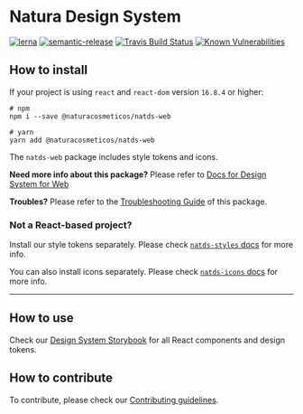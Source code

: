 # Natura Design System

[![lerna](https://img.shields.io/badge/maintained%20with-lerna-cc00ff.svg)](https://lerna.js.org/)
[![semantic-release](https://img.shields.io/badge/%20%20%F0%9F%93%A6%F0%9F%9A%80-semantic--release-e10079.svg)](https://github.com/semantic-release/semantic-release)
[![Travis Build Status](https://travis-ci.org/natura-cosmeticos/natds-js.svg?branch=master)](https://travis-ci.org/natura-cosmeticos/natds-js)
[![Known Vulnerabilities](https://snyk.io/test/github/natura-cosmeticos/natds-js/badge.svg?targetFile=package.json)](https://snyk.io/test/github/natura-cosmeticos/natds-js?targetFile=package.json)

## How to install

If your project is using `react` and `react-dom` version `16.8.4` or higher:

```shell script
# npm
npm i --save @naturacosmeticos/natds-web

# yarn
yarn add @naturacosmeticos/natds-web
```

The `natds-web` package includes style tokens and icons.

**Need more info about this package?** Please refer to [Docs for Design System for Web](./packages/web/README.md)

**Troubles?** Please refer to the [Troubleshooting Guide](https://github.com/natura-cosmeticos/natds-js/tree/master/TROUBLESHOOTING.md) of this package.

### Not a React-based project?

Install our style tokens separately. Please check [`natds-styles` docs](https://github.com/natura-cosmeticos/natds-js/tree/master/packages/styles/README.md) for more info.

You can also install icons separately. Please check [`natds-icons` docs](https://github.com/natura-cosmeticos/natds-js/tree/master/packages/icons/README.md) for more info.

---

## How to use

Check our [Design System Storybook](https://natds-js.netlify.app/) for all React components and design tokens.

## How to contribute

To contribute, please check our [Contributing guidelines](./CONTRIBUTING.md).
